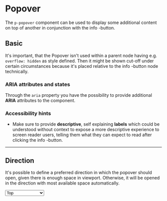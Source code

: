 # Popover

The `p-popover` component can be used to display some additional content on top of another in conjunction with the info <p-icon name="information" aria="{ 'aria-label': 'Information icon' }"></p-icon>-button.

## Basic

It's important, that the Popover isn't used within a parent node having e.g. `overflow: hidden` as style defined. 
Then it might be shown cut-off under certain circumstances because it's placed relative to the info <p-icon name="information" aria="{ 'aria-label': 'Information icon' }"></p-icon>-button node technically.

<Playground :markup="basicMarkup"></Playground>

### ARIA attributes and states

Through the `aria` property you have the possibility to provide additional **ARIA** attributes to the component.

<Playground :markup="accessibilityMarkup"></Playground>

### <p-icon name="accessibility" size="medium" color="notification-neutral" aria-hidden="true"></p-icon> Accessibility hints
* Make sure to provide **descriptive**, self explaining **labels** which could be understood without context to expose a more descriptive experience to screen reader users, telling them what they can expect to read after clicking the info <p-icon name="information" aria="{ 'aria-label': 'Information icon' }"></p-icon>-button.

---

## Direction

It's possible to define a preferred direction in which the popover should open, given there is enough space in viewport. 
Otherwise, it will be opened in the direction with most available space automatically.

<Playground :markup="directionMarkup">
  <select v-model="direction">
    <option disabled>Select a direction</option>
    <option value="top">Top</option>
    <option value="right">Right</option>
    <option value="bottom">Bottom</option>
    <option value="left">Left</option>
  </select>
</Playground>

<script lang="ts">
  import Vue from 'vue';
  import Component from 'vue-class-component';
  
  @Component
  export default class Code extends Vue {

    direction = 'left';
    
    get basicMarkup() {
      return `<p-text>
  Some content <p-popover>Some additional content.</p-popover>
</p-text>`;
    }

    get directionMarkup() {
      return `<div style="height: 10rem; display: flex; justify-content: center; align-items: center;">
  <p-popover direction="${this.direction}">Some additional content.</p-popover>
</div>`;
    }

    get accessibilityMarkup() {
      return `<p-text>
  Some content <p-popover aria="{ 'aria-label': 'Some more descriptive label' }">Some additional content.</p-popover>
</p-text>`;
    }
  }
</script>